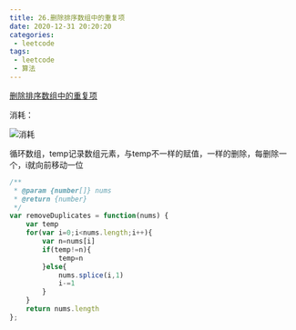 ```yaml
---
title: 26.删除排序数组中的重复项
date: 2020-12-31 20:20:20
categories:
 - leetcode
tags:
 - leetcode
 - 算法
---
```


[删除排序数组中的重复项](https://leetcode-cn.com/problems/remove-duplicates-from-sorted-array/)

消耗：

![消耗](/images/leetcode/26.png)

循环数组，temp记录数组元素，与temp不一样的赋值，一样的删除，每删除一个，i就向前移动一位

```javascript
/**
 * @param {number[]} nums
 * @return {number}
 */
var removeDuplicates = function(nums) {
    var temp
    for(var i=0;i<nums.length;i++){
        var n=nums[i]
        if(temp!=n){
            temp=n
        }else{
            nums.splice(i,1)
            i-=1
        }
    }
    return nums.length
};
```